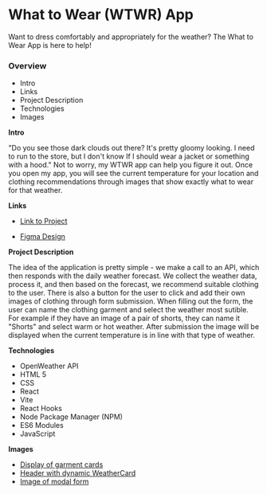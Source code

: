 # What to Wear (WTWR) App

Want to dress comfortably and appropriately for the weather? The What to Wear App is here to help!

### Overview

- Intro
- Links
- Project Description
- Technologies
- Images

**Intro**

"Do you see those dark clouds out there? It's pretty gloomy looking. I need to run to the store, but I don't know If I should wear a jacket or something with a hood." Not to worry, my WTWR app can help you figure it out. Once you open my app, you will see the current temperature for your location and clothing recommendations through images that show exactly what to wear for that weather.

**Links**

- [Link to Project](https://jayniech.github.io/se_project_react/)

- [Figma Design](https://www.figma.com/file/DTojSwldenF9UPKQZd6RRb/Sprint-10%3A-WTWR)

**Project Description**

The idea of the application is pretty simple - we make a call to an API, which then responds with the daily weather forecast. We collect the weather data, process it, and then based on the forecast, we recommend suitable clothing to the user. There is also a button for the user to click and add their own images of clothing through form submission. When filling out the form, the user can name the clothing garment and select the weather most sutible. For example if they have an image of a pair of shorts, they can name it "Shorts" and select warm or hot weather. After submission the image will be displayed when the current temperature is in line with that type of weather.

**Technologies**

- OpenWeather API
- HTML 5
- CSS
- React
- Vite
- React Hooks
- Node Package Manager (NPM)
- ES6 Modules
- JavaScript

**Images**

- [Display of garment cards](./demo/card-display-screenshot.png)
- [Header with dynamic WeatherCard](./demo/header-with-dynamic-weather-card.png)
- [Image of modal form](./demo/modal-form-screenshot.png)
